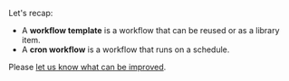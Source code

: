 Let's recap:

* A **workflow template** is a workflow that can be reused or as a library item.
* A **cron workflow** is a workflow that runs on a schedule.

Please [let us know what can be improved](https://github.com/argoproj-labs/katacoda-scenarios).